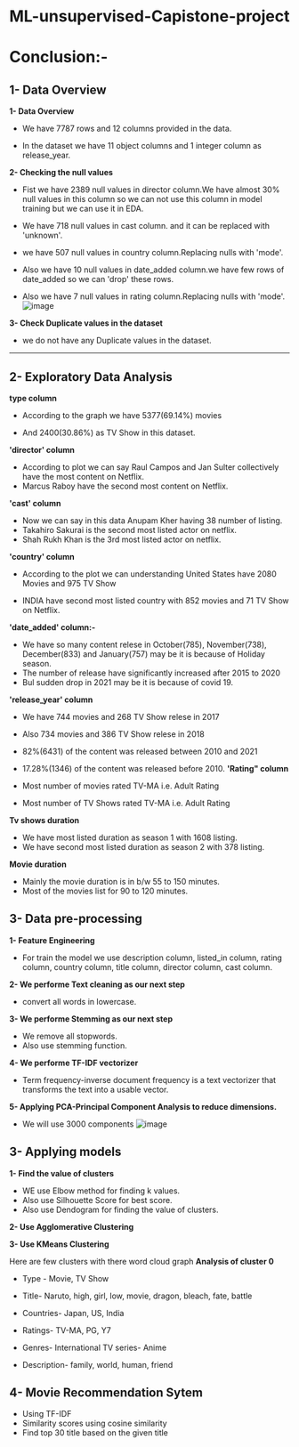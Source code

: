 # ML-unsupervised-Capistone-project
# **Conclusion:-**

## **1- Data Overview**

**1- Data Overview**
  * We have 7787 rows and 12 columns provided in the data.

  * In the dataset we have 11 object columns and 1 integer column as release_year.

**2- Checking the null values**
  * Fist we have 2389 null values in director column.We have almost 30% null values in this column so we can not use this column in model training but we can use it in EDA.

  * We have 718 null values in cast column. and it can be replaced with 'unknown'.

  * we have 507 null values in country column.Replacing nulls with 'mode'.

  * Also we have 10 null values in date_added column.we have few rows of date_added so we can 'drop' these rows.

  * Also we have 7 null values in rating column.Replacing nulls with 'mode'.
   ![image](https://user-images.githubusercontent.com/112492310/211157022-7be25f19-c928-41c1-a16c-2cda8aff22ad.png)


**3- Check Duplicate values in the dataset**

  * we do not have any Duplicate values in the dataset.


---
## **2- Exploratory Data Analysis**

**type column**
  * According to the graph we have 5377(69.14%) movies

  * And 2400(30.86%) as TV Show in this dataset.

**'director' column**
  * According to plot we can say Raul Campos and Jan Sulter collectively have the most content on Netflix.
  * Marcus Raboy have the second most content on Netflix.

**'cast' column**
  * Now we can say in this data Anupam Kher having 38 number of listing.
  * Takahiro Sakurai is the second most listed actor on netflix.
  * Shah Rukh Khan is the 3rd most listed actor on netflix.

**'country' column**
  * According to the plot we can understanding United States have 2080 Movies and	975 TV Show

  * INDIA have second most listed country with 852 movies and	71 TV Show on Netflix.

**'date_added' column:-**

  * We have so many content relese in October(785), November(738), December(833) and January(757) may be it is because of Holiday season.
  * The number of release have significantly increased after 2015 to 2020
  * Bul sudden drop in 2021 may be it is because of covid 19.

**'release_year' column**
  * We have 744 movies and	268 TV Show relese in 2017

  * Also 734 movies and	386 TV Show relese in 2018

  * 82%(6431) of the content was released between 2010 and 2021
  * 17.28%(1346) of the content was released before 2010.
**'Rating" column**

  * Most number of movies rated TV-MA i.e. Adult Rating

  * Most number of TV Shows rated TV-MA i.e. Adult Rating

**Tv shows duration**
  * We have most listed duration as season 1 with 1608 listing.
  * We have second most listed duration as season 2 with 378 listing.

**Movie duration**
  * Mainly the movie duration is in b/w 55 to 150 minutes.
  * Most of the movies list for 90 to 120 minutes.

## **3- Data pre-processing**

**1- Feature Engineering**
  * For train the model we use description column, listed_in column, rating column, country column, title column, director column, cast column.

**2- We performe Text cleaning as our next step**
  * convert all words in lowercase.

**3- We performe Stemming as our next step**
  * We remove all stopwords.
  * Also use stemming function.

**4- We performe TF-IDF vectorizer**
  * Term frequency-inverse document frequency is a text vectorizer that transforms the text into a usable vector.

**5- Applying PCA-Principal Component Analysis to reduce dimensions.**
  * We will use 3000 components
  ![image](https://user-images.githubusercontent.com/112492310/211157449-eaa0dab4-20d1-4666-8a4b-f9e8482c1c8d.png)

## **3- Applying models**

**1- Find the value of clusters**
  * WE use Elbow method for finding k values.
  * Also use Silhouette Score for best score.
  * Also use Dendogram for finding the value of clusters.
  
**2- Use Agglomerative Clustering**

**3- Use KMeans Clustering**

Here are few clusters with there word cloud graph
**Analysis of cluster 0**

  * Type - Movie, TV Show

  * Title- Naruto, high, girl, low, movie, dragon, bleach, fate, battle

  * Countries- Japan, US, India

  * Ratings- TV-MA, PG, Y7

  * Genres- International TV series- Anime

  * Description- family, world, human, friend
## **4- Movie Recommendation Sytem**
  * Using TF-IDF
  * Similarity scores using cosine similarity
  * Find top 30 title based on the given title



